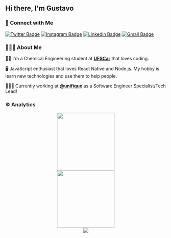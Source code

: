 ## Hi there, I'm Gustavo

### 📱 Connect with Me

[![Twitter Badge](https://img.shields.io/badge/-@gstvdss-69D1F8?style=flat-square&labelColor=69D1F8&logo=twitter&logoColor=white&link=https://twitter.com/gstvdss)](https://twitter.com/gstvdss)
[![Instagram Badge](https://img.shields.io/badge/-gstvds-69D1F8?style=flat-square&logo=Instagram&logoColor=white&link=https://instagram.com/gstvds)](https://instagram.com/gstvds)
[![Linkedin Badge](https://img.shields.io/badge/-Gustavo%20Silva-69D1F8?style=flat-square&logo=Linkedin&logoColor=white&link=https://www.linkedin.com/in/gstvds/)](https://www.linkedin.com/in/gstvds/)
[![Gmail Badge](https://img.shields.io/badge/-gstvds@icloud.com-69D1F8?style=flat-square&logo=Gmail&logoColor=white&link=mailto:gstvds@icloud.com)](mailto:gstvds@icloud.com)

### 🧔🏾‍♂️ About Me

<p>

👷‍♂️️  I'm a Chemical Engineering student at <a href="https://www2.ufscar.br/"><b>UFSCar</b></a> that loves coding.

🖥️  JavaScript enthusiast that loves React Native and Node.js. My hobby is learn new technologies and use them to help people.

👨🏾‍💻  Currently working at <a href="https://unifique.com.br/"><b>@unifique</b></a> as a Software Engineer Specialist/Tech Lead!

</p>
  
### ⚙️ Analytics

<p align="center">

  <a href="https://github.com/gstvds">
  <img height="180em" src="https://github-readme-stats-eight-theta.vercel.app/api/top-langs/?username=gstvds&hide_border=true&cache_seconds=1800&layout=compact&langs_count=8&theme=dracula"/> 
  <br/>
  <img height="180em" src="https://github-readme-streak-stats.herokuapp.com/?user=gstvds&theme=dracula&hide_border=true&background=1a1b27"/>
  <br/>
  <img src="https://github-profile-trophy.vercel.app/?username=gstvds&margin-w=10&no-frame=true&row=1&theme=dracula"/>
  </a>

</p>
